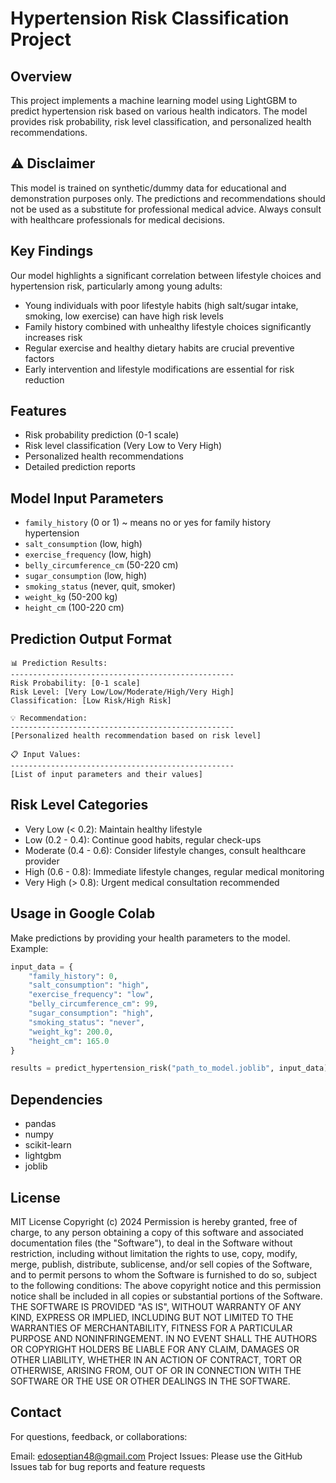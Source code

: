 # Hypertension Risk Classification Project

## Overview
This project implements a machine learning model using LightGBM to predict hypertension risk based on various health indicators. The model provides risk probability, risk level classification, and personalized health recommendations.

## ⚠️ Disclaimer
This model is trained on synthetic/dummy data for educational and demonstration purposes only. The predictions and recommendations should not be used as a substitute for professional medical advice. Always consult with healthcare professionals for medical decisions.

## Key Findings
Our model highlights a significant correlation between lifestyle choices and hypertension risk, particularly among young adults:
- Young individuals with poor lifestyle habits (high salt/sugar intake, smoking, low exercise) can have high risk levels
- Family history combined with unhealthy lifestyle choices significantly increases risk
- Regular exercise and healthy dietary habits are crucial preventive factors
- Early intervention and lifestyle modifications are essential for risk reduction

## Features
- Risk probability prediction (0-1 scale)
- Risk level classification (Very Low to Very High)
- Personalized health recommendations
- Detailed prediction reports

## Model Input Parameters
- `family_history` (0 or 1) ~ means no or yes for family history hypertension
- `salt_consumption` (low, high)
- `exercise_frequency` (low, high)
- `belly_circumference_cm` (50-220 cm)
- `sugar_consumption` (low, high)
- `smoking_status` (never, quit, smoker)
- `weight_kg` (50-200 kg)
- `height_cm` (100-220 cm)

## Prediction Output Format
```
📊 Prediction Results:
--------------------------------------------------
Risk Probability: [0-1 scale]
Risk Level: [Very Low/Low/Moderate/High/Very High]
Classification: [Low Risk/High Risk]

💡 Recommendation:
--------------------------------------------------
[Personalized health recommendation based on risk level]

📋 Input Values:
--------------------------------------------------
[List of input parameters and their values]
```

## Risk Level Categories
- Very Low (< 0.2): Maintain healthy lifestyle
- Low (0.2 - 0.4): Continue good habits, regular check-ups
- Moderate (0.4 - 0.6): Consider lifestyle changes, consult healthcare provider
- High (0.6 - 0.8): Immediate lifestyle changes, regular medical monitoring
- Very High (> 0.8): Urgent medical consultation recommended

## Usage in Google Colab
Make predictions by providing your health parameters to the model. Example:
```python
input_data = {
    "family_history": 0,
    "salt_consumption": "high",
    "exercise_frequency": "low",
    "belly_circumference_cm": 99,
    "sugar_consumption": "high",
    "smoking_status": "never",
    "weight_kg": 200.0,
    "height_cm": 165.0
}

results = predict_hypertension_risk("path_to_model.joblib", input_data)
```

## Dependencies
- pandas
- numpy
- scikit-learn
- lightgbm
- joblib

## License
MIT License
Copyright (c) 2024
Permission is hereby granted, free of charge, to any person obtaining a copy of this software and associated documentation files (the "Software"), to deal in the Software without restriction, including without limitation the rights to use, copy, modify, merge, publish, distribute, sublicense, and/or sell copies of the Software, and to permit persons to whom the Software is furnished to do so, subject to the following conditions:
The above copyright notice and this permission notice shall be included in all copies or substantial portions of the Software.
THE SOFTWARE IS PROVIDED "AS IS", WITHOUT WARRANTY OF ANY KIND, EXPRESS OR IMPLIED, INCLUDING BUT NOT LIMITED TO THE WARRANTIES OF MERCHANTABILITY, FITNESS FOR A PARTICULAR PURPOSE AND NONINFRINGEMENT. IN NO EVENT SHALL THE AUTHORS OR COPYRIGHT HOLDERS BE LIABLE FOR ANY CLAIM, DAMAGES OR OTHER LIABILITY, WHETHER IN AN ACTION OF CONTRACT, TORT OR OTHERWISE, ARISING FROM, OUT OF OR IN CONNECTION WITH THE SOFTWARE OR THE USE OR OTHER DEALINGS IN THE SOFTWARE.

## Contact
For questions, feedback, or collaborations:

Email: edoseptian48@gmail.com
Project Issues: Please use the GitHub Issues tab for bug reports and feature requests
